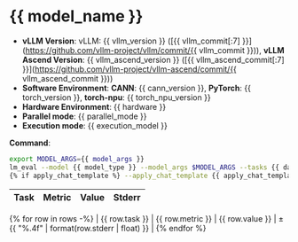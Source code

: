 # {{ model_name }}

- **vLLM Version**: vLLM: {{ vllm_version }} ([{{ vllm_commit[:7] }}](https://github.com/vllm-project/vllm/commit/{{ vllm_commit }})), **vLLM Ascend Version**: {{ vllm_ascend_version }} ([{{ vllm_ascend_commit[:7] }}](https://github.com/vllm-project/vllm-ascend/commit/{{ vllm_ascend_commit }}))  
- **Software Environment**: **CANN**: {{ cann_version }}, **PyTorch**: {{ torch_version }}, **torch-npu**: {{ torch_npu_version }}  
- **Hardware Environment**: {{ hardware }}
- **Parallel mode**: {{ parallel_mode }}
- **Execution mode**: {{ execution_model }}

**Command**:  

```bash
export MODEL_ARGS={{ model_args }}
lm_eval --model {{ model_type }} --model_args $MODEL_ARGS --tasks {{ datasets }} \
{% if apply_chat_template %} --apply_chat_template {{ apply_chat_template }} {% endif %} {% if fewshot_as_multiturn %} --fewshot_as_multiturn {{ fewshot_as_multiturn }} {% endif %} {% if num_fewshot is defined and num_fewshot != "N/A" %} --num_fewshot {{ num_fewshot }} {% endif %} {% if limit is defined and limit != "N/A" %} --limit {{ limit }} {% endif %} --batch_size {{ batch_size}}
```

| Task                  | Metric      | Value     | Stderr |
|-----------------------|-------------|----------:|-------:|
{% for row in rows -%}
| {{ row.task }} | {{ row.metric }} | {{ row.value }} | ± {{ "%.4f" | format(row.stderr | float) }} |
{% endfor %}
